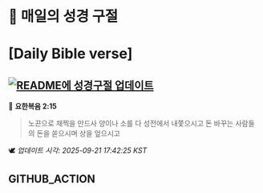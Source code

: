 # 🙏 매일의 성경 구절
# [Daily Bible verse]
## [![README에 성경구절 업데이트](https://github.com/DONGSUKA/first_test/actions/workflows/update-readme-bible.yml/badge.svg)](https://github.com/DONGSUKA/first_test/actions/workflows/update-readme-bible.yml)
<!-- START_BIBLE_VERSE -->
📖 **요한복음 2:15**
> 노끈으로 채찍을 만드사 양이나 소를 다 성전에서 내쫓으시고 돈 바꾸는 사람들의 돈을 쏟으시며 상을 엎으시고

🕊️ _업데이트 시각: 2025-09-21 17:42:25 KST_
  <!-- END_BIBLE_VERSE -->
## GITHUB_ACTION
